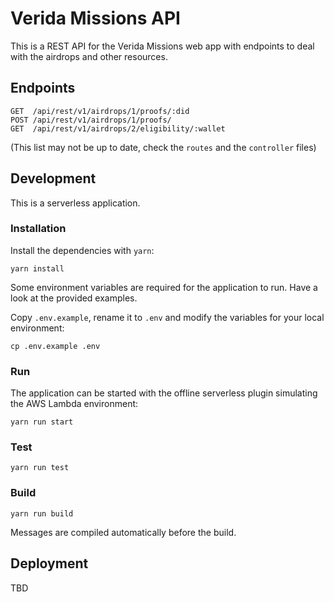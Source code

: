 # Verida Missions API

This is a REST API for the Verida Missions web app with endpoints to deal with the airdrops and other resources.

## Endpoints

```
GET  /api/rest/v1/airdrops/1/proofs/:did
POST /api/rest/v1/airdrops/1/proofs/
GET  /api/rest/v1/airdrops/2/eligibility/:wallet
```

(This list may not be up to date, check the `routes` and the `controller` files)

## Development

This is a serverless application.

### Installation

Install the dependencies with `yarn`:

```
yarn install
```

Some environment variables are required for the application to run. Have a look at the provided examples.

Copy `.env.example`, rename it to `.env` and modify the variables for your local environment:

```
cp .env.example .env
```

### Run

The application can be started with the offline serverless plugin simulating the AWS Lambda environment:

```
yarn run start
```

### Test

```
yarn run test
```

### Build

```
yarn run build
```

Messages are compiled automatically before the build.

## Deployment

TBD
